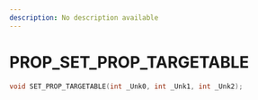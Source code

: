 ```yaml
---
description: No description available 
---
```


# PROP\_SET_PROP_TARGETABLE

```cpp
void SET_PROP_TARGETABLE(int _Unk0, int _Unk1, int _Unk2);
```